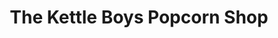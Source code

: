 ---
title: "The Kettle Boys Popcorn Shop"
url: /york/the-kettle-boys-popcorn-shop/
shop: Süßwaren
---